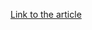 [Link to the article](https://securelist.ru/ataki-na-industrialnyj-i-gosudarstvennyj-sektory-rf/108229/)

